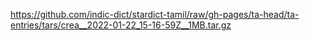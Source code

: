 https://github.com/indic-dict/stardict-tamil/raw/gh-pages/ta-head/ta-entries/tars/crea__2022-01-22_15-16-59Z__1MB.tar.gz  
